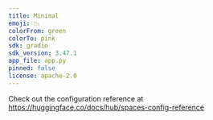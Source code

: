 ```yaml
---
title: Minimal
emoji: 📉
colorFrom: green
colorTo: pink
sdk: gradio
sdk_version: 3.47.1
app_file: app.py
pinned: false
license: apache-2.0
---
```


Check out the configuration reference at https://huggingface.co/docs/hub/spaces-config-reference

